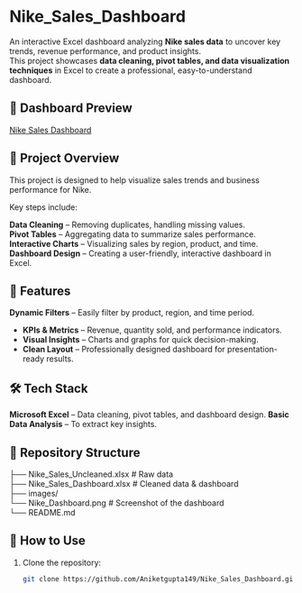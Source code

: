 
# Nike_Sales_Dashboard

An interactive Excel dashboard analyzing **Nike sales data** to uncover key trends, revenue performance, and product insights.  
This project showcases **data cleaning, pivot tables, and data visualization techniques** in Excel to create a professional, easy-to-understand dashboard.

## 📸 Dashboard Preview

[Nike Sales Dashboard](Nike_Dashboard.png)

## 📂 Project Overview

This project is designed to help visualize sales trends and business performance for Nike. 

Key steps include:

**Data Cleaning** – Removing duplicates, handling missing values.  
**Pivot Tables** – Aggregating data to summarize sales performance.
**Interactive Charts** – Visualizing sales by region, product, and time.
**Dashboard Design** – Creating a user-friendly, interactive dashboard in Excel.

## 🚀 Features

**Dynamic Filters** – Easily filter by product, region, and time period.
- **KPIs & Metrics** – Revenue, quantity sold, and performance indicators.
- **Visual Insights** – Charts and graphs for quick decision-making.
- **Clean Layout** – Professionally designed dashboard for presentation-ready results.


## 🛠️ Tech Stack

**Microsoft Excel** – Data cleaning, pivot tables, and dashboard design.
**Basic Data Analysis** – To extract key insights.


## 📂 Repository Structure

├── Nike_Sales_Uncleaned.xlsx # Raw data  
├── Nike_Sales_Dashboard.xlsx # Cleaned data & dashboard  
├── images/      
└── Nike_Dashboard.png # Screenshot of the dashboard  
└── README.md


## 📖 How to Use
1. Clone the repository:
   ```bash
   git clone https://github.com/Aniketgupta149/Nike_Sales_Dashboard.git
